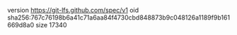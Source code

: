 version https://git-lfs.github.com/spec/v1
oid sha256:767c76198b6a41c71a6aa84f4730cbd848873b9c048126a1189f9b161669d8a0
size 17340

